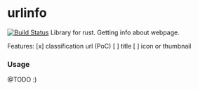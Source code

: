 urlinfo
=======

[![Build Status](https://travis-ci.com/jwest/urlinfo.svg?branch=master)](https://travis-ci.com/jwest/urlinfo)
Library for rust. Getting info about webpage.

Features:
[x] classification url (PoC)
[ ] title
[ ] icon or thumbnail

### Usage

@TODO :)
